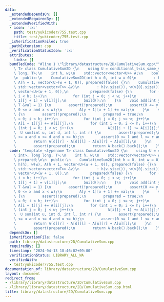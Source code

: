 ```yaml
---
data:
  _extendedDependsOn: []
  _extendedRequiredBy: []
  _extendedVerifiedWith:
  - icon: ':x:'
    path: test/yukicoder/755.test.cpp
    title: test/yukicoder/755.test.cpp
  _isVerificationFailed: true
  _pathExtension: cpp
  _verificationStatusIcon: ':x:'
  attributes:
    links: []
  bundledCode: "#line 1 \"library/datastructure/2D/CumulativeSum.cpp\"\ntemplate <typename\
    \ T> class CumulativeSum2D {\n    using U = conditional_t<is_same_v<T, int>, long\
    \ long, T>;\n    int h, w;\n    std::vector<vector<U>> A;\n    bool prepared;\n\
    \n  public:\n    CumulativeSum2D(int h = 0, int w = 0)\n        : h(h), w(w),\
    \ A(h + 1, vector<U>(w + 1, 0)), prepared(false) {}\n    CumulativeSum2D(const\
    \ std::vector<vector<T>> &v)\n        : h(v.size()), w(v[0].size()), A(h + 1,\
    \ vector<U>(w + 1, 0)),\n          prepared(false) {\n        for (int i = 0;\
    \ i < h; i++)\n            for (int j = 0; j < w; j++)\n                A[i +\
    \ 1][j + 1] = v[i][j];\n        build();\n    }\n    void add(int y, int x, const\
    \ T &val = 1) {\n        assert(!prepared);\n        assert(0 <= y and y < h and\
    \ 0 <= x and x < w);\n        A[y + 1][x + 1] += val;\n    }\n    void build()\
    \ {\n        assert(!prepared);\n        prepared = true;\n        for (int i\
    \ = 0; i < h; i++)\n            for (int j = 0; j <= w; j++)\n               \
    \ A[i + 1][j] += A[i][j];\n        for (int i = 0; i <= h; i++)\n            for\
    \ (int j = 0; j < w; j++)\n                A[i][j + 1] += A[i][j];\n    }\n  \
    \  U sum(int u, int d, int l, int r) {\n        assert(prepared);\n        assert(0\
    \ <= u and u <= d and u <= h);\n        assert(0 <= l and l <= r and r <= w);\n\
    \        return A[d][r] - A[d][l] - A[u][r] + A[u][l];\n    }\n    U sum() {\n\
    \        assert(prepared);\n        return A.back().back();\n    }\n};\n"
  code: "template <typename T> class CumulativeSum2D {\n    using U = conditional_t<is_same_v<T,\
    \ int>, long long, T>;\n    int h, w;\n    std::vector<vector<U>> A;\n    bool\
    \ prepared;\n\n  public:\n    CumulativeSum2D(int h = 0, int w = 0)\n        :\
    \ h(h), w(w), A(h + 1, vector<U>(w + 1, 0)), prepared(false) {}\n    CumulativeSum2D(const\
    \ std::vector<vector<T>> &v)\n        : h(v.size()), w(v[0].size()), A(h + 1,\
    \ vector<U>(w + 1, 0)),\n          prepared(false) {\n        for (int i = 0;\
    \ i < h; i++)\n            for (int j = 0; j < w; j++)\n                A[i +\
    \ 1][j + 1] = v[i][j];\n        build();\n    }\n    void add(int y, int x, const\
    \ T &val = 1) {\n        assert(!prepared);\n        assert(0 <= y and y < h and\
    \ 0 <= x and x < w);\n        A[y + 1][x + 1] += val;\n    }\n    void build()\
    \ {\n        assert(!prepared);\n        prepared = true;\n        for (int i\
    \ = 0; i < h; i++)\n            for (int j = 0; j <= w; j++)\n               \
    \ A[i + 1][j] += A[i][j];\n        for (int i = 0; i <= h; i++)\n            for\
    \ (int j = 0; j < w; j++)\n                A[i][j + 1] += A[i][j];\n    }\n  \
    \  U sum(int u, int d, int l, int r) {\n        assert(prepared);\n        assert(0\
    \ <= u and u <= d and u <= h);\n        assert(0 <= l and l <= r and r <= w);\n\
    \        return A[d][r] - A[d][l] - A[u][r] + A[u][l];\n    }\n    U sum() {\n\
    \        assert(prepared);\n        return A.back().back();\n    }\n};"
  dependsOn: []
  isVerificationFile: false
  path: library/datastructure/2D/CumulativeSum.cpp
  requiredBy: []
  timestamp: '2024-04-13 18:46:02+09:00'
  verificationStatus: LIBRARY_ALL_WA
  verifiedWith:
  - test/yukicoder/755.test.cpp
documentation_of: library/datastructure/2D/CumulativeSum.cpp
layout: document
redirect_from:
- /library/library/datastructure/2D/CumulativeSum.cpp
- /library/library/datastructure/2D/CumulativeSum.cpp.html
title: library/datastructure/2D/CumulativeSum.cpp
---
```

